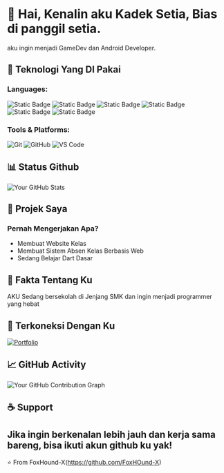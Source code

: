 # 👋 Hai, Kenalin aku Kadek Setia, Bias di panggil setia.
aku ingin menjadi GameDev dan Android Developer.

## 🔧 Teknologi Yang DI Pakai

### Languages:
![Static Badge](https://img.shields.io/badge/HTML-blue?style=for-the-badge&logo=html5&logoColor=black&color=%23E34F26)
![Static Badge](https://img.shields.io/badge/Unity-blue?style=for-the-badge&logo=unity&logoColor=black&color=%23696a6b)
![Static Badge](https://img.shields.io/badge/Android_Studio-blue?style=for-the-badge&logo=androidstudio&logoColor=black&color=%233DDC84)
![Static Badge](https://img.shields.io/badge/Dart-blue?style=for-the-badge&logo=Dart&logoColor=black&color=%230175C2)
![Static Badge](https://img.shields.io/badge/kotlin-blue?style=for-the-badge&logo=kotlin&logoColor=black&color=%237F52FF)
![Static Badge](https://img.shields.io/badge/C_Language-blue?style=for-the-badge&logo=c&logoColor=black&color=%23A8B9CC)



### Tools & Platforms:
![Git](https://img.shields.io/badge/-Git-F05032?style=flat-square&logo=git&logoColor=white)
![GitHub](https://img.shields.io/badge/-GitHub-181717?style=flat-square&logo=github)
![VS Code](https://img.shields.io/badge/-VS%20Code-007ACC?style=flat-square&logo=visual-studio-code)

## 📊 Status Github

![Your GitHub Stats](https://github-readme-stats.vercel.app/api?username=FoxHound-X&show_icons=true&theme=radical)

## 🌟 Projek Saya

### Pernah Mengerjakan Apa?
- Membuat Website Kelas
- Membuat Sistem Absen Kelas Berbasis Web
- Sedang Belajar Dart Dasar


## 📝 Fakta Tentang Ku
  AKU Sedang bersekolah di Jenjang SMK dan ingin menjadi programmer yang hebat


## 🤝 Terkoneksi Dengan Ku
[![Portfolio](https://img.shields.io/badge/-Portfolio-4285F4?style=flat-square&logo=google-chrome&logoColor=white)](YOUR_PORTFOLIO_URL)

## 📈 GitHub Activity
![Your GitHub Contribution Graph](https://activity-graph.herokuapp.com/graph?username=FoxHound-X&theme=github)

## ☕ Support
Jika ingin berkenalan lebih jauh dan kerja sama bareng, bisa ikuti akun github ku yak!
---
⭐️ From FoxHound-X(https://github.com/FoxHOund-X)
